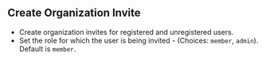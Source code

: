 ## Create Organization Invite

* Create organization invites for registered and unregistered users.
* Set the role for which the user is being invited -
(Choices: `member`, `admin`). Default is `member`.

